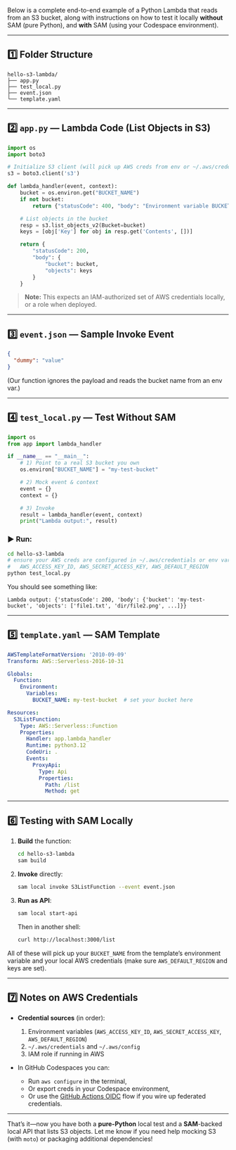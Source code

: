 Below is a complete end-to-end example of a Python Lambda that reads from an S3 bucket, along with instructions on how to test it locally **without** SAM (pure Python), and **with** SAM (using your Codespace environment).

---

## 1️⃣ Folder Structure

```
hello-s3-lambda/
├── app.py
├── test_local.py
├── event.json
└── template.yaml
```

---

## 2️⃣ `app.py` — Lambda Code (List Objects in S3)

```python
import os
import boto3

# Initialize S3 client (will pick up AWS creds from env or ~/.aws/credentials)
s3 = boto3.client('s3')

def lambda_handler(event, context):
    bucket = os.environ.get("BUCKET_NAME")
    if not bucket:
        return {"statusCode": 400, "body": "Environment variable BUCKET_NAME not set"}

    # List objects in the bucket
    resp = s3.list_objects_v2(Bucket=bucket)
    keys = [obj['Key'] for obj in resp.get('Contents', [])]

    return {
        "statusCode": 200,
        "body": {
            "bucket": bucket,
            "objects": keys
        }
    }
```

> **Note:** This expects an IAM-authorized set of AWS credentials locally, or a role when deployed.

---

## 3️⃣ `event.json` — Sample Invoke Event

```json
{
  "dummy": "value"
}
```

(Our function ignores the payload and reads the bucket name from an env var.)

---

## 4️⃣ `test_local.py` — Test Without SAM

```python
import os
from app import lambda_handler

if __name__ == "__main__":
    # 1) Point to a real S3 bucket you own
    os.environ["BUCKET_NAME"] = "my-test-bucket"

    # 2) Mock event & context
    event = {}
    context = {}

    # 3) Invoke
    result = lambda_handler(event, context)
    print("Lambda output:", result)
```

### ▶️ Run:

```bash
cd hello-s3-lambda
# ensure your AWS creds are configured in ~/.aws/credentials or env vars:
#   AWS_ACCESS_KEY_ID, AWS_SECRET_ACCESS_KEY, AWS_DEFAULT_REGION
python test_local.py
```

You should see something like:

```
Lambda output: {'statusCode': 200, 'body': {'bucket': 'my-test-bucket', 'objects': ['file1.txt', 'dir/file2.png', ...]}}
```

---

## 5️⃣ `template.yaml` — SAM Template

```yaml
AWSTemplateFormatVersion: '2010-09-09'
Transform: AWS::Serverless-2016-10-31

Globals:
  Function:
    Environment:
      Variables:
        BUCKET_NAME: my-test-bucket  # set your bucket here

Resources:
  S3ListFunction:
    Type: AWS::Serverless::Function
    Properties:
      Handler: app.lambda_handler
      Runtime: python3.12
      CodeUri: .
      Events:
        ProxyApi:
          Type: Api
          Properties:
            Path: /list
            Method: get
```

---

## 6️⃣ Testing **with** SAM Locally

1. **Build** the function:

   ```bash
   cd hello-s3-lambda
   sam build
   ```

2. **Invoke** directly:

   ```bash
   sam local invoke S3ListFunction --event event.json
   ```

3. **Run as API**:

   ```bash
   sam local start-api
   ```

   Then in another shell:

   ```bash
   curl http://localhost:3000/list
   ```

All of these will pick up your `BUCKET_NAME` from the template’s environment variable and your local AWS credentials (make sure `AWS_DEFAULT_REGION` and keys are set).

---

## 7️⃣ Notes on AWS Credentials

* **Credential sources** (in order):

  1. Environment variables (`AWS_ACCESS_KEY_ID`, `AWS_SECRET_ACCESS_KEY`, `AWS_DEFAULT_REGION`)
  2. `~/.aws/credentials` and `~/.aws/config`
  3. IAM role if running in AWS

* In GitHub Codespaces you can:

  * Run `aws configure` in the terminal,
  * Or export creds in your Codespace environment,
  * Or use the [GitHub Actions OIDC](https://docs.github.com/en/actions/deployment/security-hardening-your-deployments/about-security-hardening-with-openid-connect) flow if you wire up federated credentials.

---

That’s it—now you have both a **pure-Python** local test and a **SAM**-backed local API that lists S3 objects. Let me know if you need help mocking S3 (with `moto`) or packaging additional dependencies!
